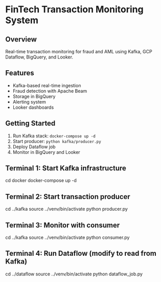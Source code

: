 # FinTech Transaction Monitoring System

## Overview
Real-time transaction monitoring for fraud and AML using Kafka, GCP Dataflow, BigQuery, and Looker.

## Features
- Kafka-based real-time ingestion
- Fraud detection with Apache Beam
- Storage in BigQuery
- Alerting system
- Looker dashboards

## Getting Started
1. Run Kafka stack: `docker-compose up -d`
2. Start producer: `python kafka/producer.py`
3. Deploy Dataflow job
4. Monitor in BigQuery and Looker

## Terminal 1: Start Kafka infrastructure
cd docker
docker-compose up -d

## Terminal 2: Start transaction producer
cd ../kafka
source ../venv/bin/activate
python producer.py

## Terminal 3: Monitor with consumer
cd ../kafka
source ../venv/bin/activate
python consumer.py

## Terminal 4: Run Dataflow (modify to read from Kafka)
cd ../dataflow
source ../venv/bin/activate
python dataflow_job.py
